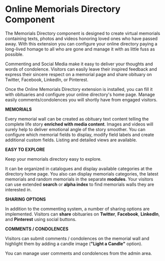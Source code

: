 # Online Memorials Directory Component
The Memorials Directory component is designed to create virtual memorials containing texts, photos and videos honoring loved ones who have passed away. With this extension you can configure your online directory paying a long-lived homage to all who are gone and manage it with as little fuss as possible.

Commenting and Social Media make it easy to deliver your thoughts and words of condolence. Visitors can easily leave their inspired feedback and express their sincere respect on a memorial page and share obituary on Twitter, Facebook, LinkedIn, or Pinterest.

Once the Online Memorials Directory extension is installed, you can fill it with obituaries and configure your online directory's home page. Manage easily comments/condolences you will shortly have from engaged visitors.

<b>MEMORIALS</b>

Every memorial wall can be created as obituary text content telling the complete life story <b>enriched with media content</b>. Images and videos will surely help to deliver emotional angle of the story smoother. You can configure which memorial fields to display, modify field labels and create additional custom fields. Listing and detailed views are available.

<b>EASY TO EXPLORE</b>

Keep your memorials directory easy to explore.

It can be organized in catalogues and display available categories at the directory home page. You also can display memorials categories, the latest memorials and random memorials in the separate <b>modules</b>. Your visitors can use extended <b>search</b> or <b>alpha index</b> to find memorials walls they are interested in.

<b>SHARING OPTIONS</b>

In addition to the commenting system, a number of sharing options are implemented. Visitors can <b>share</b> obituaries on <b>Twitter</b>, <b>Facebook</b>, <b>LinkedIn</b>, and <b>Pinterest</b> using social buttons.

<b>COMMENTS / CONDOLENCES</b>

Visitors can submit comments / condolences on the memorial wall and highlight them by adding a candle image (<b>"Light a Candle"</b> option).

You can manage user comments and condolences from the admin area.

